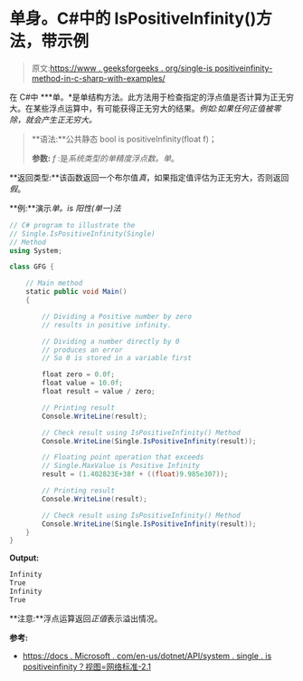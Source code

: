 # 单身。C#中的 IsPositiveInfinity()方法，带示例

> 原文:[https://www . geeksforgeeks . org/single-is positiveinfinity-method-in-c-sharp-with-examples/](https://www.geeksforgeeks.org/single-ispositiveinfinity-method-in-c-sharp-with-examples/)

在 C#中 ***单。*是单结构方法。此方法用于检查指定的浮点值是否计算为正无穷大。在某些浮点运算中，有可能获得正无穷大的结果。*例如:*如果任何正值被零除，就会产生正无穷大。**

> **语法:**公共静态 bool is positiveInfinity(float f)；
> 
> **参数:**
> *f* :是*系统类型的单精度浮点数。单*。

**返回类型:**该函数返回一个布尔值*真*，如果指定值评估为正无穷大，否则返回*假*。

**例:**演示*单。is 阳性(单一)法*

```cs
// C# program to illustrate the
// Single.IsPositiveInfinity(Single)
// Method
using System;

class GFG {

    // Main method
    static public void Main()
    {

        // Dividing a Positive number by zero
        // results in positive infinity.

        // Dividing a number directly by 0
        // produces an error
        // So 0 is stored in a variable first

        float zero = 0.0f;
        float value = 10.0f;
        float result = value / zero;

        // Printing result
        Console.WriteLine(result);

        // Check result using IsPositiveInfinity() Method
        Console.WriteLine(Single.IsPositiveInfinity(result));

        // Floating point operation that exceeds
        // Single.MaxValue is Positive Infinity
        result = (1.402823E+38f + ((float)9.985e307));

        // Printing result
        Console.WriteLine(result);

        // Check result using IsPositiveInfinity() Method
        Console.WriteLine(Single.IsPositiveInfinity(result));
    }
}
```

**Output:**

```cs
Infinity
True
Infinity
True

```

**注意:**浮点运算返回*正值*表示溢出情况。

**参考:**

*   [https://docs . Microsoft . com/en-us/dotnet/API/system . single . is positiveinfinity？视图=网络标准-2.1](https://docs.microsoft.com/en-us/dotnet/api/system.single.ispositiveinfinity?view=netstandard-2.1)